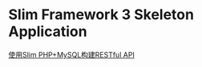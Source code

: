 # Slim Framework 3 Skeleton Application
[使用Slim PHP+MySQL构建RESTful API](https://www.thatyou.cn/%E4%BD%BF%E7%94%A8slim-php-mysql%E6%9E%84%E5%BB%BArestful-api)
